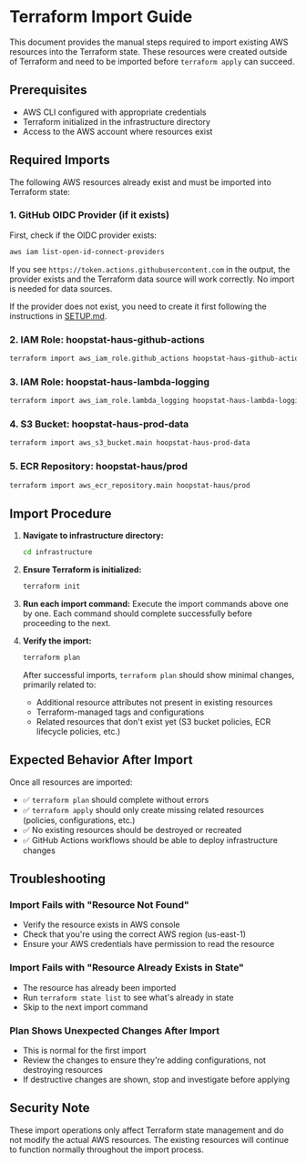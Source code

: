 # Terraform Import Guide

This document provides the manual steps required to import existing AWS resources into the Terraform state. These resources were created outside of Terraform and need to be imported before `terraform apply` can succeed.

## Prerequisites

- AWS CLI configured with appropriate credentials
- Terraform initialized in the infrastructure directory
- Access to the AWS account where resources exist

## Required Imports

The following AWS resources already exist and must be imported into Terraform state:

### 1. GitHub OIDC Provider (if it exists)

First, check if the OIDC provider exists:
```bash
aws iam list-open-id-connect-providers
```

If you see `https://token.actions.githubusercontent.com` in the output, the provider exists and the Terraform data source will work correctly. No import is needed for data sources.

If the provider does not exist, you need to create it first following the instructions in [SETUP.md](./SETUP.md).

### 2. IAM Role: hoopstat-haus-github-actions

```bash
terraform import aws_iam_role.github_actions hoopstat-haus-github-actions
```

### 3. IAM Role: hoopstat-haus-lambda-logging

```bash
terraform import aws_iam_role.lambda_logging hoopstat-haus-lambda-logging
```

### 4. S3 Bucket: hoopstat-haus-prod-data

```bash
terraform import aws_s3_bucket.main hoopstat-haus-prod-data
```

### 5. ECR Repository: hoopstat-haus/prod

```bash
terraform import aws_ecr_repository.main hoopstat-haus/prod
```

## Import Procedure

1. **Navigate to infrastructure directory:**
   ```bash
   cd infrastructure
   ```

2. **Ensure Terraform is initialized:**
   ```bash
   terraform init
   ```

3. **Run each import command:**
   Execute the import commands above one by one. Each command should complete successfully before proceeding to the next.

4. **Verify the import:**
   ```bash
   terraform plan
   ```
   
   After successful imports, `terraform plan` should show minimal changes, primarily related to:
   - Additional resource attributes not present in existing resources
   - Terraform-managed tags and configurations
   - Related resources that don't exist yet (S3 bucket policies, ECR lifecycle policies, etc.)

## Expected Behavior After Import

Once all resources are imported:

- ✅ `terraform plan` should complete without errors
- ✅ `terraform apply` should only create missing related resources (policies, configurations, etc.)
- ✅ No existing resources should be destroyed or recreated
- ✅ GitHub Actions workflows should be able to deploy infrastructure changes

## Troubleshooting

### Import Fails with "Resource Not Found"
- Verify the resource exists in AWS console
- Check that you're using the correct AWS region (us-east-1)
- Ensure your AWS credentials have permission to read the resource

### Import Fails with "Resource Already Exists in State"
- The resource has already been imported
- Run `terraform state list` to see what's already in state
- Skip to the next import command

### Plan Shows Unexpected Changes After Import
- This is normal for the first import
- Review the changes to ensure they're adding configurations, not destroying resources
- If destructive changes are shown, stop and investigate before applying

## Security Note

These import operations only affect Terraform state management and do not modify the actual AWS resources. The existing resources will continue to function normally throughout the import process.